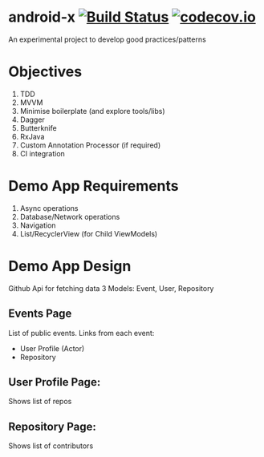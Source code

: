 # android-x [![Build Status](https://travis-ci.org/manas-chaudhari/android-x.svg?branch=master)](https://travis-ci.org/manas-chaudhari/android-x) [![codecov.io](http://codecov.io/github/manas-chaudhari/android-x/coverage.svg?branch=master)](http://codecov.io/github/manas-chaudhari/android-x?branch=master)
An experimental project to develop good practices/patterns


# Objectives
1. TDD
1. MVVM
1. Minimise boilerplate (and explore tools/libs)
  1. Dagger
  1. Butterknife
  1. RxJava
  1. Custom Annotation Processor (if required)
1. CI integration

# Demo App Requirements
1. Async operations
  1. Database/Network operations
1. Navigation
1. List/RecyclerView (for Child ViewModels)


# Demo App Design
Github Api for fetching data
3 Models: Event, User, Repository

## Events Page
List of public events.
Links from each event:
- User Profile (Actor)
- Repository

## User Profile Page:
Shows list of repos

## Repository Page:
Shows list of contributors

